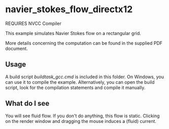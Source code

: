 # navier_stokes_flow_directx12 #

REQUIRES NVCC Compiler

This example simulates Navier Stokes flow on a rectangular grid.

More details concerning the computation can be found in the supplied PDF document.

## Usage
A build script *buildtask_gcc.cmd* is included in this folder. On Windows, you can use it to compile 
the example. Alternatively, you can open the build script, look for the compilation statements and compile it manually.

## What do I see

You will see fluid flow. If you don't do anything, this flow is static.
Clicking on the render window and dragging the mouse induces a (fluid) current.